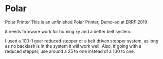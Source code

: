 # Polar
Polar Printer
This is an unfinished Polar Printer, Demo-ed at ERRF 2019

it needs firmware work for homing xy and a better belt system.

I used a 100-1 gear reduced stepper or a belt driven stepper system, as long as no backlash is in the system it will work well.  Also, if going with a reduced stepper, use around a 25 to one instead of a 100 to one.


